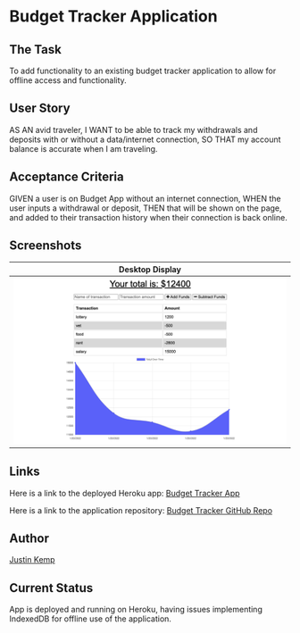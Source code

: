 # Budget Tracker Application

## The Task

To add functionality to an existing budget tracker application to allow for offline access and functionality.

## User Story

AS AN avid traveler, I WANT to be able to track my withdrawals and deposits with or without a data/internet connection, SO THAT my account balance is accurate when I am traveling.

## Acceptance Criteria

GIVEN a user is on Budget App without an internet connection, WHEN the user inputs a withdrawal or deposit, THEN that will be shown on the page, and added to their transaction history when their connection is back online.

## Screenshots

| Desktop Display |
| :------: |
| ![Screenshot-budget-1](public/budget_screenshot.png) |

## Links

Here is a link to the deployed Heroku app: [Budget Tracker App](https://budget-tracker-app2000.herokuapp.com/)


Here is a link to the application repository: [Budget Tracker GitHub Repo](https://github.com/justinkemp10/budget-tracker)

## Author

[Justin Kemp](https://github.com/justinkemp10)

## Current Status

App is deployed and running on Heroku, having issues implementing IndexedDB for offline use of the application.